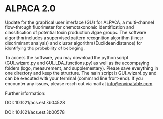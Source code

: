 # ALPACA 2.0
Update for the graphical user interface (GUI) for ALPACA, a multi-channel flow-through fluorimeter for chemotaxonomic identification and classification of potential toxin production algae groups.
The software algorithm includes a supervised pattern recognition algorithm (linear discriminant analysis) and cluster algorithm (Euclidean distance) for identifying the probability of belonging. 

To access the software, you may download the python script (GUI_wizard.py and GUI_LDA_functions.py) as well as the accompaying folders (logo, measurement, and supplementary). Please save everything in one directory and keep the structure. The main script is GUI_wizard.py and can be executed with your terminal (command line front-end). If you encounter any issues, please reach out via mail at info@envipatable.com


Further information:

DOI: 10.1021/acs.est.8b04528

DOI: 10.1021/acs.est.8b00578
